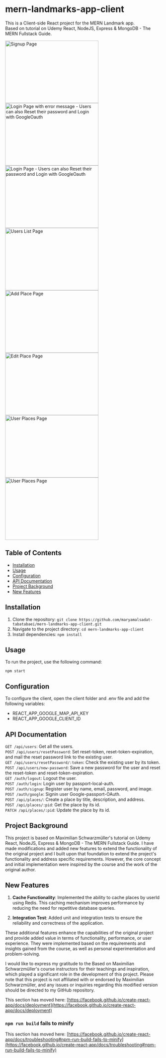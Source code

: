 
# mern-landmarks-app-client

This is a Client-side React project for the MERN Landmark app.<br>
Based on tutorial on Udemy React, NodeJS, Express & MongoDB - The MERN Fullstack Guide.

<img src="https://github.com/maryamalsadat-tabatabaei/mern-e-commerce-app/assets/87692864/6b4b01c0-2bf8-4b06-8fd1-b416a00ae168" alt="Signup Page" width="300" height="200">
<img src="https://github.com/maryamalsadat-tabatabaei/mern-e-commerce-app/assets/87692864/156decb6-8f3a-47e7-a760-0a29195acb72" alt="Login Page with error message - Users can also Reset their password and Login with GoogleOauth" width="300" height="200">
<img src="https://github.com/maryamalsadat-tabatabaei/mern-e-commerce-app/assets/87692864/1c4d17f7-0742-4273-9a65-ccb93db47ed1" alt="Login Page - Users can also Reset their password and Login with GoogleOauth" width="300" height="200">
<img src="https://github.com/maryamalsadat-tabatabaei/mern-e-commerce-app/assets/87692864/25d7e94b-a21d-4b2f-babb-69bd64041073" alt="Users List Page" width="300" height=200">
<img src="https://github.com/maryamalsadat-tabatabaei/mern-e-commerce-app/assets/87692864/514328d4-34c8-4936-9d6e-ca4933191730" alt="Add Place Page" width="300" height="200">
<img src="https://github.com/maryamalsadat-tabatabaei/mern-e-commerce-app/assets/87692864/5ef6dd16-31ea-4937-b7f6-0f0e316e0c10" alt="Edit Place Page" width="300" height="200">
<img src="https://github.com/maryamalsadat-tabatabaei/mern-e-commerce-app/assets/87692864/ac8b2672-c6ec-4cf9-b75e-18cf5eb2aa6d" alt="User Places Page" width="300" height="200">
<img src="https://github.com/maryamalsadat-tabatabaei/mern-e-commerce-app/assets/87692864/fed551d8-3a94-40c0-9e51-bdead9f34b68" alt="User Places Page" width="300" height="200">

## Table of Contents

- [Installation](#installation)
- [Usage](#usage)
- [Configuration](#configuration)
- [API Documentation](#api-documentation)
- [Project Background](#project-background)
- [New Features](#new-features)

## Installation

1. Clone the repository: `git clone https://github.com/maryamalsadat-tabatabaei/mern-landmarks-app-client.git`
2. Navigate to the project directory: `cd mern-landmarks-app-client`
3. Install dependencies: `npm install`

## Usage

To run the project, use the following command:

<pre><code>npm start</code></pre>

## Configuration

To configure the client, open the client folder and .env file and add the following variables:

- REACT_APP_GOOGLE_MAP_API_KEY
- REACT_APP_GOOGLE_CLIENT_ID

## API Documentation

`GET /api/users`: Get all the users.<br>
`POST /api/users/resetPassword`: Set reset-token, reset-token-expiration, and mail the reset password link to the existing user.<br>
`GET /api/users/resetPassword/:token`: Check the existing user by its token.<br>
`POST /api/users/new-password`: Save a new password for the user and reset the reset-token and reset-token-expiration.<br>
`GET /auth/logout`: Logout the user.<br>
`POST /auth/login`: Login user by passport-local-auth.<br>
`POST /auth/signup`: Register user by name, email, password, and image.<br>
`POST /auth/google`: Signin user Google-passport-OAuth.<br>
`POST /api/places/`: Create a place by title, description, and address.<br>
`POST /api/places/:pid`: Get the place by its id. <br>
`PATCH /api/places/:pid`: Update the place by its id. <br>

## Project Background

This project is based on Maximilian Schwarzmüller's tutorial on Udemy React, NodeJS, Express & MongoDB - The MERN Fullstack Guide. I have made modifications and added new features to extend the functionality of the original project and I built upon that foundation to extend the project's functionality and address specific requirements. However, the core concept and initial implementation were inspired by the course and the work of the original author.

## New Features

1. **Cache Functionality**: Implemented the ability to cache places by userId using Redis. This caching mechanism improves performance by reducing the need for repetitive database queries.

2. **Integration Test**: Added unit and integration tests to ensure the reliability and correctness of the application. 

These additional features enhance the capabilities of the original project and provide added value in terms of functionality, performance, or user experience. They were implemented based on the requirements and insights gained from the course, as well as personal experimentation and problem-solving.

I would like to express my gratitude to the Based on Maximilian Schwarzmüller's course instructors for their teachings and inspiration, which played a significant role in the development of this project. Please note that this project is not affiliated with or endorsed by Maximilian Schwarzmüller, and any issues or inquiries regarding this modified version should be directed to my GitHub repository.


This section has moved here: [https://facebook.github.io/create-react-app/docs/deployment](https://facebook.github.io/create-react-app/docs/deployment)

### `npm run build` fails to minify

This section has moved here: [https://facebook.github.io/create-react-app/docs/troubleshooting#npm-run-build-fails-to-minify](https://facebook.github.io/create-react-app/docs/troubleshooting#npm-run-build-fails-to-minify)
